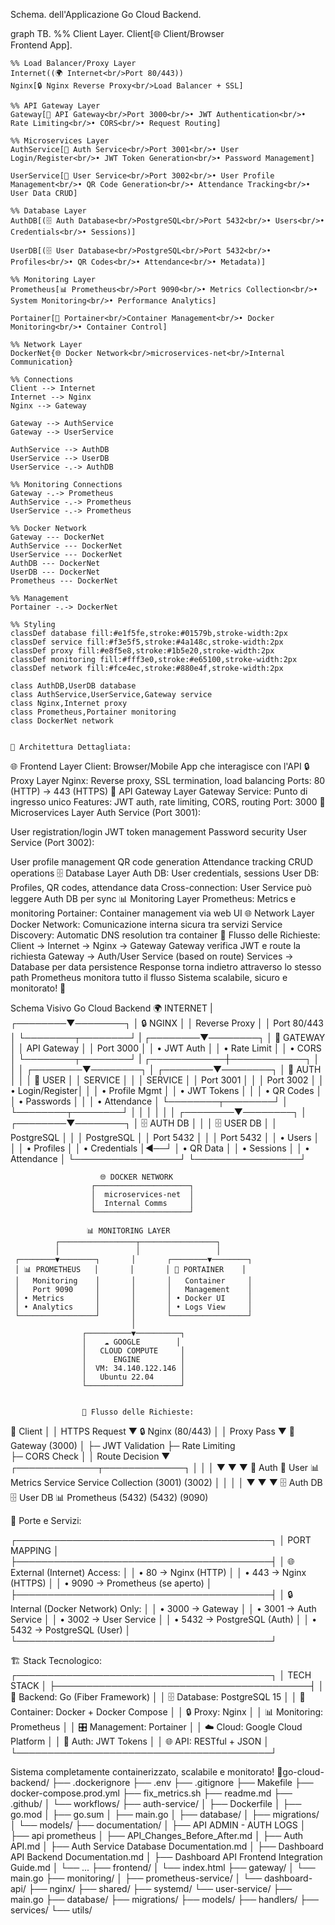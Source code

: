 
Schema. dell'Applicazione Go Cloud Backend.

graph TB.
    %% Client Layer.
    Client[🌐 Client/Browser<br/>Frontend App].
    
    %% Load Balancer/Proxy Layer
    Internet((🌍 Internet<br/>Port 80/443))
    Nginx[🔒 Nginx Reverse Proxy<br/>Load Balancer + SSL]
    
    %% API Gateway Layer
    Gateway[🚪 API Gateway<br/>Port 3000<br/>• JWT Authentication<br/>• Rate Limiting<br/>• CORS<br/>• Request Routing]
    
    %% Microservices Layer
    AuthService[🔐 Auth Service<br/>Port 3001<br/>• User Login/Register<br/>• JWT Token Generation<br/>• Password Management]
    
    UserService[👥 User Service<br/>Port 3002<br/>• User Profile Management<br/>• QR Code Generation<br/>• Attendance Tracking<br/>• User Data CRUD]
    
    %% Database Layer
    AuthDB[(🗄️ Auth Database<br/>PostgreSQL<br/>Port 5432<br/>• Users<br/>• Credentials<br/>• Sessions)]
    
    UserDB[(🗄️ User Database<br/>PostgreSQL<br/>Port 5432<br/>• Profiles<br/>• QR Codes<br/>• Attendance<br/>• Metadata)]
    
    %% Monitoring Layer
    Prometheus[📊 Prometheus<br/>Port 9090<br/>• Metrics Collection<br/>• System Monitoring<br/>• Performance Analytics]
    
    Portainer[🐳 Portainer<br/>Container Management<br/>• Docker Monitoring<br/>• Container Control]
    
    %% Network Layer
    DockerNet{🌐 Docker Network<br/>microservices-net<br/>Internal Communication}
    
    %% Connections
    Client --> Internet
    Internet --> Nginx
    Nginx --> Gateway
    
    Gateway --> AuthService
    Gateway --> UserService
    
    AuthService --> AuthDB
    UserService --> UserDB
    UserService -.-> AuthDB
    
    %% Monitoring Connections
    Gateway -.-> Prometheus
    AuthService -.-> Prometheus
    UserService -.-> Prometheus
    
    %% Docker Network
    Gateway --- DockerNet
    AuthService --- DockerNet
    UserService --- DockerNet
    AuthDB --- DockerNet
    UserDB --- DockerNet
    Prometheus --- DockerNet
    
    %% Management
    Portainer -.-> DockerNet
    
    %% Styling
    classDef database fill:#e1f5fe,stroke:#01579b,stroke-width:2px
    classDef service fill:#f3e5f5,stroke:#4a148c,stroke-width:2px
    classDef proxy fill:#e8f5e8,stroke:#1b5e20,stroke-width:2px
    classDef monitoring fill:#fff3e0,stroke:#e65100,stroke-width:2px
    classDef network fill:#fce4ec,stroke:#880e4f,stroke-width:2px
    
    class AuthDB,UserDB database
    class AuthService,UserService,Gateway service
    class Nginx,Internet proxy
    class Prometheus,Portainer monitoring
    class DockerNet network


    🔧 Architettura Dettagliata:
🌐 Frontend Layer
Client: Browser/Mobile App che interagisce con l'API
🔒 Proxy Layer
Nginx: Reverse proxy, SSL termination, load balancing
Ports: 80 (HTTP) → 443 (HTTPS)
🚪 API Gateway Layer
Gateway Service: Punto di ingresso unico
Features: JWT auth, rate limiting, CORS, routing
Port: 3000
🎯 Microservices Layer
Auth Service (Port 3001):

User registration/login
JWT token management
Password security
User Service (Port 3002):

User profile management
QR code generation
Attendance tracking
CRUD operations
🗄️ Database Layer
Auth DB: User credentials, sessions
User DB: Profiles, QR codes, attendance data
Cross-connection: User Service può leggere Auth DB per sync
📊 Monitoring Layer
Prometheus: Metrics e monitoring
Portainer: Container management via web UI
🌐 Network Layer
Docker Network: Comunicazione interna sicura tra servizi
Service Discovery: Automatic DNS resolution tra container
🚀 Flusso delle Richieste:
Client → Internet → Nginx → Gateway
Gateway verifica JWT e route la richiesta
Gateway → Auth/User Service (based on route)
Services → Database per data persistence
Response torna indietro attraverso lo stesso path
Prometheus monitora tutto il flusso
Sistema scalabile, sicuro e monitorato! 🎉

 Schema Visivo Go Cloud Backend
                                🌍 INTERNET
                                     |
                            ┌────────▼────────┐
                            │   🔒 NGINX      │
                            │ Reverse Proxy   │
                            │   Port 80/443   │
                            └────────┬────────┘
                                     |
                            ┌────────▼────────┐
                            │   🚪 GATEWAY    │
                            │  API Gateway    │
                            │   Port 3000     │
                            │ • JWT Auth      │
                            │ • Rate Limit    │
                            │ • CORS          │
                            └────────┬────────┘
                                     |
                        ┌────────────┼────────────┐
                        │            │            │
               ┌────────▼────────┐   │   ┌────────▼────────┐
               │  🔐 AUTH        │   │   │  👥 USER        │
               │   SERVICE       │   │   │   SERVICE       │
               │  Port 3001      │   │   │  Port 3002      │
               │ • Login/Register│   │   │ • Profile Mgmt  │
               │ • JWT Tokens    │   │   │ • QR Codes      │
               │ • Passwords     │   │   │ • Attendance    │
               └────────┬────────┘   │   └────────┬────────┘
                        │            │            │
                        │            │            │
               ┌────────▼────────┐   │   ┌────────▼────────┐
               │  🗄️ AUTH DB     │   │   │  🗄️ USER DB     │
               │   PostgreSQL    │   │   │   PostgreSQL    │
               │   Port 5432     │   │   │   Port 5432     │
               │ • Users         │   │   │ • Profiles      │
               │ • Credentials   │◄──┘   │ • QR Data       │
               │ • Sessions      │       │ • Attendance    │
               └─────────────────┘       └─────────────────┘
                        
                        🌐 DOCKER NETWORK
                      ┌─────────────────────┐
                      │  microservices-net  │
                      │  Internal Comms     │
                      └─────────────────────┘

                     📊 MONITORING LAYER
              ┌─────────────────┬─────────────────┐
              │                 │                 │
     ┌────────▼────────┐       │       ┌────────▼────────┐
     │ 📊 PROMETHEUS   │       │       │ 🐳 PORTAINER    │
     │   Monitoring    │       │       │   Container     │
     │   Port 9090     │       │       │   Management    │
     │ • Metrics       │       │       │ • Docker UI     │
     │ • Analytics     │       │       │ • Logs View     │
     └─────────────────┘       │       └─────────────────┘
                               │
                    ┌──────────▼──────────┐
                    │    ☁️ GOOGLE        │
                    │   CLOUD COMPUTE     │
                    │      ENGINE         │
                    │  VM: 34.140.122.146 │
                    │   Ubuntu 22.04      │
                    └─────────────────────┘


                    🔄 Flusso delle Richieste:
👤 Client
   │
   │ HTTPS Request
   ▼
🔒 Nginx (80/443)
   │
   │ Proxy Pass
   ▼
🚪 Gateway (3000)
   │
   ├─ JWT Validation
   ├─ Rate Limiting  
   ├─ CORS Check
   │
   │ Route Decision
   ▼
┌─────────────┬─────────────┐
│             │             │
▼             ▼             ▼
🔐 Auth      👥 User       📊 Metrics
Service      Service      Collection
(3001)       (3002)           │
│             │               │
▼             ▼               ▼
🗄️ Auth DB   🗄️ User DB    📊 Prometheus
(5432)       (5432)        (9090)


🎯 Porte e Servizi:

┌─────────────────────────────────────────┐
│              PORT MAPPING               │
├─────────────────────────────────────────┤
│ 🌐 External (Internet) Access:         │
│   • 80    → Nginx (HTTP)               │
│   • 443   → Nginx (HTTPS)              │
│   • 9090  → Prometheus (se aperto)     │
├─────────────────────────────────────────┤
│ 🔒 Internal (Docker Network) Only:     │
│   • 3000  → Gateway                    │
│   • 3001  → Auth Service               │
│   • 3002  → User Service               │
│   • 5432  → PostgreSQL (Auth)          │
│   • 5432  → PostgreSQL (User)          │
└─────────────────────────────────────────┘

🏗️ Stack Tecnologico:
┌─────────────────────────────────────────┐
│              TECH STACK                 │
├─────────────────────────────────────────┤
│ 🔧 Backend: Go (Fiber Framework)       │
│ 🗄️ Database: PostgreSQL 15             │
│ 🐳 Container: Docker + Docker Compose  │
│ 🔒 Proxy: Nginx                        │
│ 📊 Monitoring: Prometheus              │
│ 🎛️ Management: Portainer               │
│ ☁️ Cloud: Google Cloud Platform        │
│ 🔐 Auth: JWT Tokens                    │
│ 🌐 API: RESTful + JSON                 │
└─────────────────────────────────────────┘

Sistema completamente containerizzato, scalabile e monitorato! 🚀go-cloud-backend/
├── .dockerignore
├── .env
├── .gitignore
├── Makefile
├── docker-compose.prod.yml
├── fix_metrics.sh
├── readme.md
├── .github/
│   └── workflows/
├── auth-service/
│   ├── Dockerfile
│   ├── go.mod
│   ├── go.sum
│   ├── main.go
│   ├── database/
│   ├── migrations/
│   └── models/
├── documentation/
│   ├── API ADMIN - AUTH LOGS
│   ├── api prometheus
│   ├── API_Changes_Before_After.md
│   ├── Auth API.md
│   ├── Auth Service Database Documentation.md
│   ├── Dashboard API Backend Documentation.md
│   ├── Dashboard API Frontend Integration Guide.md
│   └── ...
├── frontend/
│   └── index.html
├── gateway/
│   └── main.go
├── monitoring/
│   ├── prometheus-service/
│   └── dashboard-api/
├── nginx/
├── shared/
├── systemd/
└── user-service/
    ├── main.go
    ├── database/
    ├── migrations/
    ├── models/
    ├── handlers/
    ├── services/
    └── utils/